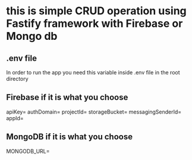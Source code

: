 # this is simple CRUD operation using Fastify framework with Firebase or Mongo db

## .env file

In order to run the app you need this variable inside .env file in the root directory

## Firebase if it is what you choose

apiKey=
authDomain=
projectId=
storageBucket=
messagingSenderId=
appId=

## MongoDB if it is what you choose

MONGODB_URL=
